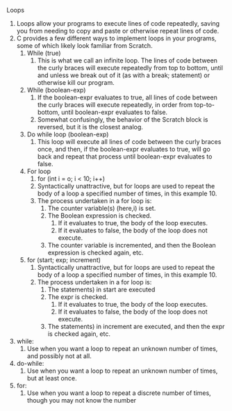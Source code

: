 Loops
1. Loops allow your programs to execute lines of code repeatedly, saving you from needing to copy and paste or otherwise repeat lines of code.
2. C provides a few different ways to implement loops in your programs, some of which likely look familiar from Scratch.
   1. While (true)
      1. This is what we call an infinite loop. The lines of code between the curly braces will execute repeatedly from top to bottom, until and unless we break out of it (as with a break; statement) or otherwise kill our program.
   2. While (boolean-exp)
      1. If the boolean-expr evaluates to true, all lines of code between the curly braces will execute repeatedly, in order from top-to-bottom, until boolean-expr evaluates to false.
      2. Somewhat confusingly, the behavior of the Scratch block is reversed, but it is the closest analog.
   3. Do while loop (boolean-exp)
      1. This loop will execute all lines of code between the curly braces once, and then, if the boolean-expr evaluates to true, will go back and repeat that process until boolean-expr evaluates to false.
   4. For loop
      1. for (int i = o; i < 10; i++)
      2. Syntactically unattractive, but for loops are used to repeat the body of a loop a specified number of times, in this example 10.
      3. The process undertaken in a for loop is:
         1. The counter variable(s) (here,i) is set.
         2. The Boolean expression is checked.
            1. If it evaluates to true, the body of the loop executes.
            2. If it evaluates to false, the body of the loop does not execute.
         3. The counter variable is incremented, and then the Boolean expression is checked again, etc.
    5. for (start; exp; increment)
       1. Syntactically unattractive, but for loops are used to repeat the body of a loop a specified number of times, in this example 10.
       2. The process undertaken in a for loop is:
          1. The statements) in start are executed
          2. The expr is checked.
             1. If it evaluates to true, the body of the loop executes.
             2. If it evaluates to false, the body of the loop does not execute.
          3. The statements) in increment are executed, and then the expr is checked again, etc.
3. while:
   1. Use when you want a loop to repeat an unknown number of times, and possibly not at all.
4. do-while:
   1. Use when you want a loop to repeat an unknown number of times, but at least once.
5. for:
   1. Use when you want a loop to repeat a discrete number of times, though you may not know the number
